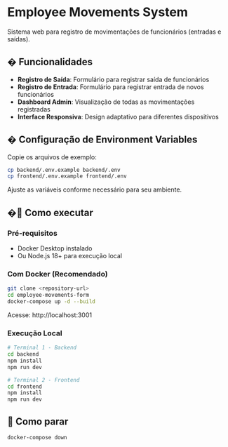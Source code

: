 # Employee Movements System

Sistema web para registro de movimentações de funcionários (entradas e saídas).

## � Funcionalidades

- **Registro de Saída**: Formulário para registrar saída de funcionários
- **Registro de Entrada**: Formulário para registrar entrada de novos funcionários  
- **Dashboard Admin**: Visualização de todas as movimentações registradas
- **Interface Responsiva**: Design adaptativo para diferentes dispositivos

## � Configuração de Environment Variables

Copie os arquivos de exemplo:
```bash
cp backend/.env.example backend/.env
cp frontend/.env.example frontend/.env
```
Ajuste as variáveis conforme necessário para seu ambiente.

## �🚀 Como executar

### Pré-requisitos
- Docker Desktop instalado
- Ou Node.js 18+ para execução local

### Com Docker (Recomendado)
```bash
git clone <repository-url>
cd employee-movements-form
docker-compose up -d --build
```

Acesse: http://localhost:3001

### Execução Local
```bash
# Terminal 1 - Backend
cd backend
npm install
npm run dev

# Terminal 2 - Frontend
cd frontend  
npm install
npm run dev
```

## 🛑 Como parar

```bash
docker-compose down
```